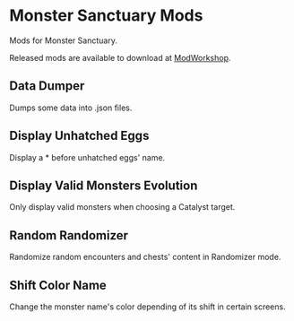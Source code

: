 # Monster Sanctuary Mods

Mods for Monster Sanctuary.

Released mods are available to download at [ModWorkshop](https://modworkshop.net/user/124854).

## Data Dumper

Dumps some data into .json files.

## Display Unhatched Eggs

Display a \* before unhatched eggs' name.

## Display Valid Monsters Evolution

Only display valid monsters when choosing a Catalyst target.

## Random Randomizer

Randomize random encounters and chests' content in Randomizer mode.

## Shift Color Name

Change the monster name's color depending of its shift in certain screens.
